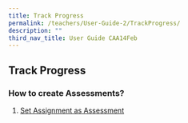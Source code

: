 ```yaml
---
title: Track Progress
permalink: /teachers/User-Guide-2/TrackProgress/
description: ""
third_nav_title: User Guide CAA14Feb
---
```

## Track Progress

### How to create Assessments?

1. <a href="/user-guide/Teachers-UG/aboutlessons/" target="_blank">Set Assignment as Assessment</a>
